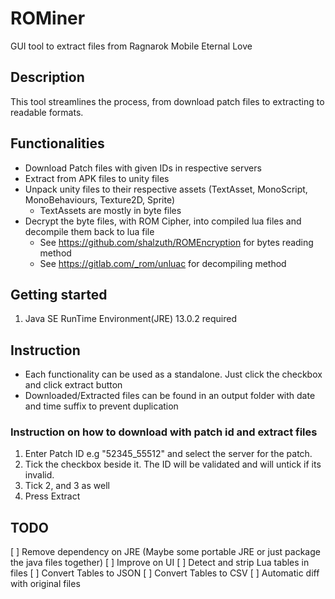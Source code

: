 # ROMiner
GUI tool to extract files from Ragnarok Mobile Eternal Love

## Description
This tool streamlines the process, from download patch files to extracting to readable formats.

## Functionalities
- Download Patch files with given IDs in respective servers
- Extract from APK files to unity files
- Unpack unity files to their respective assets (TextAsset, MonoScript, MonoBehaviours, Texture2D, Sprite)
  - TextAssets are mostly in byte files 
- Decrypt the byte files, with ROM Cipher, into compiled lua files and decompile them back to lua file
  - See https://github.com/shalzuth/ROMEncryption for bytes reading method
  - See https://gitlab.com/_rom/unluac for decompiling method


## Getting started
1. Java SE RunTime Environment(JRE) 13.0.2 required

## Instruction
- Each functionality can be used as a standalone. Just click the checkbox and click extract button
- Downloaded/Extracted files can be found in an output folder with date and time suffix to prevent duplication

### Instruction on how to download with patch id and extract files
1. Enter Patch ID e.g "52345_55512" and select the server for the patch.
2. Tick the checkbox beside it. The ID will be validated and will untick if its invalid.
3. Tick 2, and 3 as well
4. Press Extract


## TODO
 [ ] Remove dependency on JRE (Maybe some portable JRE or just package the java files together)
 [ ] Improve on UI
 [ ] Detect and strip Lua tables in files
 [ ] Convert Tables to JSON
 [ ] Convert Tables to CSV
 [ ] Automatic diff with original files